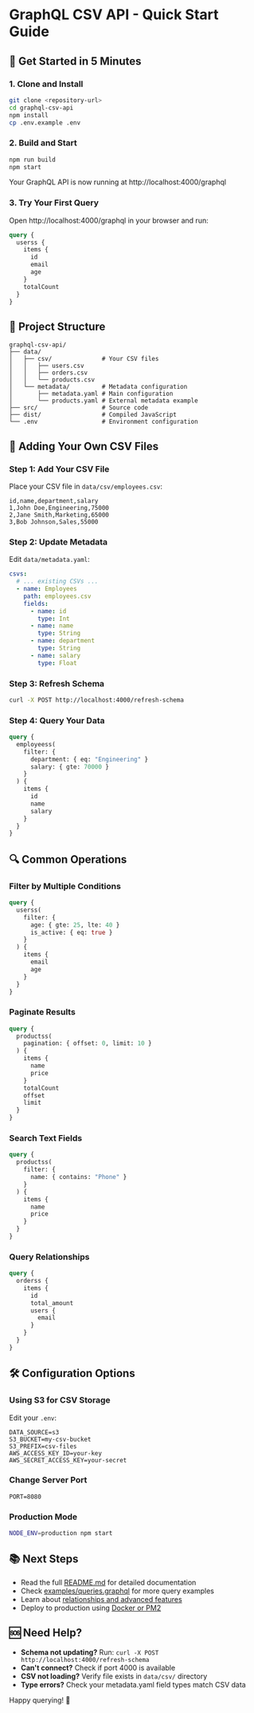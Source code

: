 # GraphQL CSV API - Quick Start Guide

## 🚀 Get Started in 5 Minutes

### 1. Clone and Install

```bash
git clone <repository-url>
cd graphql-csv-api
npm install
cp .env.example .env
```

### 2. Build and Start

```bash
npm run build
npm start
```

Your GraphQL API is now running at http://localhost:4000/graphql

### 3. Try Your First Query

Open http://localhost:4000/graphql in your browser and run:

```graphql
query {
  userss {
    items {
      id
      email
      age
    }
    totalCount
  }
}
```

## 📁 Project Structure

```
graphql-csv-api/
├── data/
│   ├── csv/              # Your CSV files
│   │   ├── users.csv
│   │   ├── orders.csv
│   │   └── products.csv
│   └── metadata/         # Metadata configuration
│       ├── metadata.yaml # Main configuration
│       └── products.yaml # External metadata example
├── src/                  # Source code
├── dist/                 # Compiled JavaScript
└── .env                  # Environment configuration
```

## 🔧 Adding Your Own CSV Files

### Step 1: Add Your CSV File

Place your CSV file in `data/csv/employees.csv`:

```csv
id,name,department,salary
1,John Doe,Engineering,75000
2,Jane Smith,Marketing,65000
3,Bob Johnson,Sales,55000
```

### Step 2: Update Metadata

Edit `data/metadata.yaml`:

```yaml
csvs:
  # ... existing CSVs ...
  - name: Employees
    path: employees.csv
    fields:
      - name: id
        type: Int
      - name: name
        type: String
      - name: department
        type: String
      - name: salary
        type: Float
```

### Step 3: Refresh Schema

```bash
curl -X POST http://localhost:4000/refresh-schema
```

### Step 4: Query Your Data

```graphql
query {
  employeess(
    filter: {
      department: { eq: "Engineering" }
      salary: { gte: 70000 }
    }
  ) {
    items {
      id
      name
      salary
    }
  }
}
```

## 🔍 Common Operations

### Filter by Multiple Conditions

```graphql
query {
  userss(
    filter: {
      age: { gte: 25, lte: 40 }
      is_active: { eq: true }
    }
  ) {
    items {
      email
      age
    }
  }
}
```

### Paginate Results

```graphql
query {
  productss(
    pagination: { offset: 0, limit: 10 }
  ) {
    items {
      name
      price
    }
    totalCount
    offset
    limit
  }
}
```

### Search Text Fields

```graphql
query {
  productss(
    filter: {
      name: { contains: "Phone" }
    }
  ) {
    items {
      name
      price
    }
  }
}
```

### Query Relationships

```graphql
query {
  orderss {
    items {
      id
      total_amount
      users {
        email
      }
    }
  }
}
```

## 🛠️ Configuration Options

### Using S3 for CSV Storage

Edit your `.env`:

```env
DATA_SOURCE=s3
S3_BUCKET=my-csv-bucket
S3_PREFIX=csv-files
AWS_ACCESS_KEY_ID=your-key
AWS_SECRET_ACCESS_KEY=your-secret
```

### Change Server Port

```env
PORT=8080
```

### Production Mode

```bash
NODE_ENV=production npm start
```

## 📚 Next Steps

- Read the full [README.md](README.md) for detailed documentation
- Check [examples/queries.graphql](examples/queries.graphql) for more query examples
- Learn about [relationships and advanced features](README.md#relationship-types)
- Deploy to production using [Docker or PM2](README.md#deployment)

## 🆘 Need Help?

- **Schema not updating?** Run: `curl -X POST http://localhost:4000/refresh-schema`
- **Can't connect?** Check if port 4000 is available
- **CSV not loading?** Verify file exists in `data/csv/` directory
- **Type errors?** Check your metadata.yaml field types match CSV data

Happy querying! 🎉